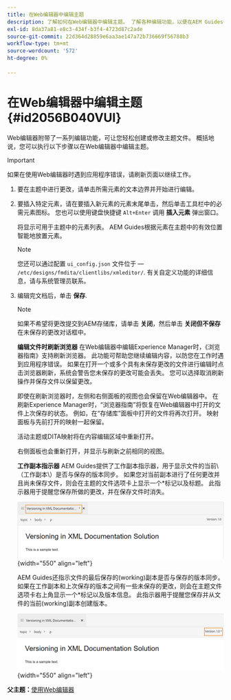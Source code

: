 ```yaml
---
title: 在Web编辑器中编辑主题
description: 了解如何在Web编辑器中编辑主题。 了解各种编辑功能，以便在AEM Guides中修改主题文件。
exl-id: 8da37a81-e8c3-434f-b3f4-4723d87c2ade
source-git-commit: 22d364d28859e6aa3ae147a72b736669f56788b3
workflow-type: tm+mt
source-wordcount: '572'
ht-degree: 0%

---
```


# 在Web编辑器中编辑主题 {#id2056B040VUI}

Web编辑器附带了一系列编辑功能，可让您轻松创建或修改主题文件。 概括地说，您可以执行以下步骤以在Web编辑器中编辑主题。

>[!IMPORTANT]
>
> 如果在使用Web编辑器时遇到应用程序错误，请刷新页面以继续工作。

1. 要在主题中进行更改，请单击所需元素的文本边界并开始进行编辑。

1. 要插入特定元素，请在要插入新元素的元素末尾单击，然后单击工具栏中的必需元素图标。 您也可以使用键盘快捷键 `Alt+Enter` 调用 **插入元素** 弹出窗口。

   将显示可用于主题中的元素列表。 AEM Guides根据元素在主题中的有效位置智能地放置元素。

   >[!NOTE]
   >
   > 您还可以通过配置 `ui_config.json` 文件位于 —  `/etc/designs/fmdita/clientlibs/xmleditor/`. 有关自定义功能的详细信息，请与系统管理员联系。

1. 编辑完文档后，单击 **保存**.

   >[!NOTE]
   >
   > 如果不希望将更改提交到AEM存储库，请单击 **关闭**，然后单击 **关闭但不保存** 在未保存的更改对话框中。

   **编辑文件时刷新浏览器**
在Web编辑器中编辑Experience Manager时，《浏览器指南》支持刷新浏览器。 此功能可帮助您继续编辑内容，以防您在工作时遇到应用程序错误。 如果在打开一个或多个具有未保存更改的文件进行编辑时点击浏览器刷新，系统会警告您未保存的更改可能会丢失。 您可以选择取消刷新操作并保存文件以保留更改。

   即使在刷新浏览器时，左侧和右侧面板的视图也会保留在Web编辑器中。 在刷新Experience Manager时，“浏览器指南”将恢复在Web编辑器中打开的文件上次保存的状态。 例如，在“存储库”面板中打开的文件将再次打开。 映射面板与先前打开的映射一起保留。

   活动主题或DITA映射将在内容编辑区域中重新打开。

   右侧面板也会重新打开，并显示与刷新之前相同的视图。

   **工作副本指示器**
AEM Guides提供了工作副本指示器，用于显示文件的当前\（工作副本\）是否与保存的版本同步。 如果您对当前副本进行了任何更改并且尚未保存文件，则会在主题的文件选项卡上显示一个\*标记以及标题。 此指示器用于提醒您保存所做的更改，并在保存文件时消失。

   ![](images/working-copy-text-update-indicator.png){width="550" align="left"}

   AEM Guides还指示文件的最后保存的\(working\)副本是否与保存的版本同步。 如果在工作副本和上次保存的版本之间有一些未保存的更改，则会在主题文件选项卡右上角显示一个\*标记以及版本信息。 此指示器用于提醒您保存并从文件的当前\(working\)副本创建版本。

   ![](images/version-update-indicator.png){width="550" align="left"}


**父主题：**[&#x200B;使用Web编辑器](web-editor.md)
